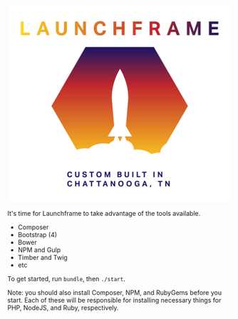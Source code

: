 ![](wp-content/themes/launchframe/screenshot.png)

It's time for Launchframe to take advantage of the tools available.

- Composer
- Bootstrap (4)
- Bower
- NPM and Gulp
- Timber and Twig
- etc


To get started, run `bundle`, then `./start`.

Note: you should also install Composer, NPM, and RubyGems before you start. Each of these will be responsible for installing necessary things for PHP, NodeJS, and Ruby, respectively.
